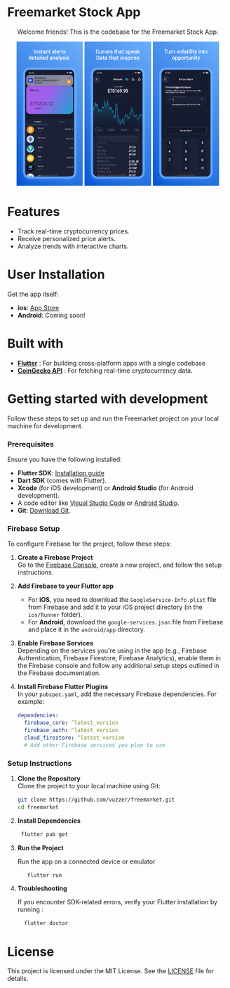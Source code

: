 # Freemarket Stock App

<p align="center">Welcome friends! This is the codebase for the Freemarket Stock App.<p>

<p align="center">
  <img src="./assets/screenshots/homeScreen.png" alt="Home Screen" width="30%" />
  <img src="./assets/screenshots/chartScreen.png" alt="Chart Screen" width="30%" />
  <img src="./assets/screenshots/alertScreen.png" alt="Alert Screen" width="30%" />
</p>

# Features  

- Track real-time cryptocurrency prices.  
- Receive personalized price alerts.  
- Analyze trends with interactive charts. 

# User Installation 
Get the app itself:
- **ios**: [App Store](https://apps.apple.com/app/freemarket/id6480411884)
- **Android**: Coming soon! 

# Built with
- **[Flutter](https://docs.flutter.dev/)** : For building cross-platform apps with a single codebase
- **[CoinGecko API](https://docs.coingecko.com/reference/introduction)** : For fetching real-time cryptocurrency data.

# Getting started with development

Follow these steps to set up and run the Freemarket project on your local machine for development.

### Prerequisites

Ensure you have the following installed:

- **Flutter SDK**: [Installation guide](https://flutter.dev/docs/get-started/install)
- **Dart SDK** (comes with Flutter).
- **Xcode** (for iOS development) or **Android Studio** (for Android development).
- A code editor like [Visual Studio Code](https://code.visualstudio.com/) or [Android Studio](https://developer.android.com/studio).
- **Git**: [Download Git](https://git-scm.com/).

### Firebase Setup

To configure Firebase for the project, follow these steps:

1. **Create a Firebase Project**  
   Go to the [Firebase Console](https://console.firebase.google.com/), create a new project, and follow the setup instructions.

2. **Add Firebase to your Flutter app**  
   - For **iOS**, you need to download the `GoogleService-Info.plist` file from Firebase and add it to your iOS project directory (in the `ios/Runner` folder).
   - For **Android**, download the `google-services.json` file from Firebase and place it in the `android/app` directory.

3. **Enable Firebase Services**  
   Depending on the services you're using in the app (e.g., Firebase Authentication, Firebase Firestore, Firebase Analytics), enable them in the Firebase console and follow any additional setup steps outlined in the Firebase documentation.

4. **Install Firebase Flutter Plugins**  
   In your `pubspec.yaml`, add the necessary Firebase dependencies. For example:
   
   ```yaml
   dependencies:
     firebase_core: ^latest_version
     firebase_auth: ^latest_version
     cloud_firestore: ^latest_version
     # Add other Firebase services you plan to use

### Setup Instructions

1. **Clone the Repository**  
   Clone the project to your local machine using Git:
   ```bash
   git clone https://github.com/vuzzer/freemarket.git
   cd freemarket

2. **Install Dependencies**
   ```bash
    flutter pub get
   ```

3. **Run the Project**

   Run the app on a connected device or emulator
   ```bash
      flutter run
   ```

4. **Troubleshooting**

   If you encounter SDK-related errors, verify your Flutter installation by running :
   ```bash
     flutter doctor
   ```

# License  

This project is licensed under the MIT License. See the [LICENSE](./LICENSE) file for details.



